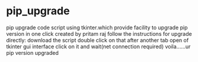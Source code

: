 # pip_upgrade
pip upgrade code script using tkinter.which provide facility to upgrade pip version in one click
created by pritam raj
follow the instructions for upgrade directly:
download the script
double click on that
after another tab open of tkinter gui interface
click on it and wait(net connection required)
voila......ur pip version upgraded
